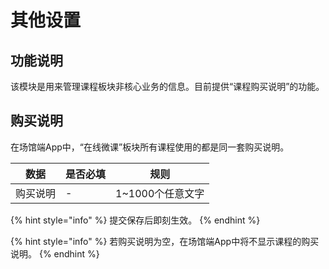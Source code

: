 # 其他设置

## 功能说明

该模块是用来管理课程板块非核心业务的信息。目前提供“课程购买说明”的功能。

## 购买说明

在场馆端App中，“在线微课”板块所有课程使用的都是同一套购买说明。

| 数据   | 是否必填 | 规则           |
| ---- | ---- | ------------ |
| 购买说明 | -    | 1\~1000个任意文字 |

{% hint style="info" %}
提交保存后即刻生效。
{% endhint %}

{% hint style="info" %}
若购买说明为空，在场馆端App中将不显示课程的购买说明。
{% endhint %}

